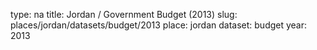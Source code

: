 type: na
title: Jordan / Government Budget (2013)
slug: places/jordan/datasets/budget/2013
place: jordan
dataset: budget
year: 2013
